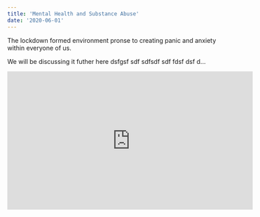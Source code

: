 ```yaml
---
title: 'Mental Health and Substance Abuse'
date: '2020-06-01'
---
```


The lockdown formed environment pronse to creating panic and anxiety within everyone of us.

We will be discussing it futher here dsfgsf sdf sdfsdf sdf fdsf dsf d...

<iframe width="560" height="315" src="https://www.youtube.com/embed/4n0xNbfJLR8" frameborder="0" allowfullscreen></iframe>
